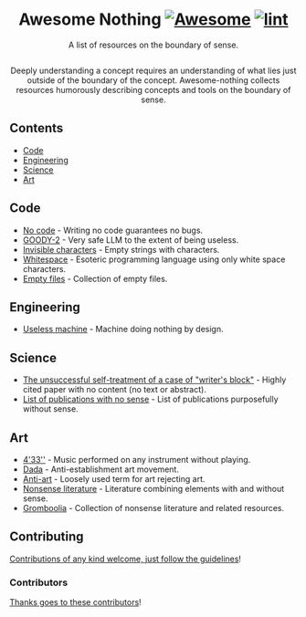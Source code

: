 <div align="center">

<!-- title -->

<!--lint ignore no-dead-urls-->

# Awesome Nothing [![Awesome](https://awesome.re/badge.svg)](https://awesome.re) [![lint](https://github.com/sellisd/awesome-nothing/actions/workflows/lint.yaml/badge.svg)](https://github.com/sellisd/awesome-nothing/actions/workflows/lint.yaml)

<!-- subtitle -->

A list of resources on the boundary of sense.

<!-- image -->

<a href="" target="_blank" rel="noopener noreferrer">
  <img src="" />
</a>

<!-- description -->

Deeply understanding a concept requires an understanding of what lies just outside of the boundary of the concept. Awesome-nothing collects resources humorously describing concepts and tools on the boundary of sense.

</div>

<!-- TOC -->

## Contents

- [Code](#code)
- [Engineering](#engineering)
- [Science](#science)
- [Art](#art)

<!-- CONTENT -->

## Code

- [No code](https://github.com/kelseyhightower/nocode) - Writing no code guarantees no bugs.
- [GOODY-2](https://www.goody2.ai/) - Very safe LLM to the extent of being useless.
- [Invisible characters](https://invisible-characters.com/) - Empty strings with characters.
- [Whitespace](https://esolangs.org/wiki/Whitespace) - Esoteric programming language using only white space characters.
- [Empty files](https://cable.ayra.ch/empty/) - Collection of empty files.

## Engineering

- [Useless machine](https://en.wikipedia.org/wiki/Useless_machine) - Machine doing nothing by design.

## Science
- [The unsuccessful self-treatment of a case of "writer's block"](https://onlinelibrary.wiley.com/doi/10.1901/jaba.1974.7-497a) - Highly cited paper with no content (no text or abstract).
- [List of publications with no sense](https://en.wikipedia.org/wiki/List_of_scholarly_publishing_stings) - List of publications purposefully without sense.

## Art

- [4'33''](https://en.wikipedia.org/wiki/4%E2%80%B233%E2%80%B3) - Music performed on any instrument without playing.
- [Dada](https://en.wikipedia.org/wiki/Dada) - Anti-establishment art movement.
- [Anti-art](https://en.wikipedia.org/wiki/Anti-art) - Loosely used term for art rejecting art.
- [Nonsense literature](https://en.wikipedia.org/wiki/Literary_nonsense) - Literature combining elements with and without sense.
- [Gromboolia](https://www.nonsenseliterature.com/) - Collection of nonsense literature and related resources.


<!-- END CONTENT -->

## Contributing

[Contributions of any kind welcome, just follow the guidelines](contributing.md)!

### Contributors

[Thanks goes to these contributors](https://github.com/sellisd/awesome-nothing/graphs/contributors)!
